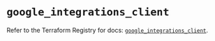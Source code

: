 # `google_integrations_client`

Refer to the Terraform Registry for docs: [`google_integrations_client`](https://registry.terraform.io/providers/hashicorp/google-beta/6.36.0/docs/resources/google_integrations_client).
